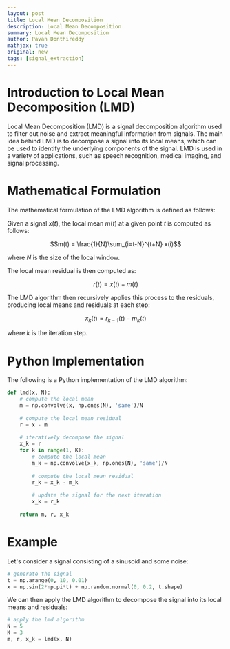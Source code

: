 ```yaml
---
layout: post
title: Local Mean Decomposition
description: Local Mean Decomposition
summary: Local Mean Decomposition
author: Pavan Donthireddy
mathjax: true
original: new
tags: [signal_extraction] 
---
```




# Introduction to Local Mean Decomposition (LMD)

Local Mean Decomposition (LMD) is a signal decomposition algorithm used to filter out noise and extract meaningful information from signals. The main idea behind LMD is to decompose a signal into its local means, which can be used to identify the underlying components of the signal. LMD is used in a variety of applications, such as speech recognition, medical imaging, and signal processing. 

# Mathematical Formulation

The mathematical formulation of the LMD algorithm is defined as follows:

Given a signal $x(t)$, the local mean $m(t)$ at a given point $t$ is computed as follows:

$$m(t) = \frac{1}{N}\sum_{i=t-N}^{t+N} x(i)$$

where $N$ is the size of the local window.

The local mean residual is then computed as: 

$$r(t) = x(t) - m(t)$$

The LMD algorithm then recursively applies this process to the residuals, producing local means and residuals at each step: 

$$x_k(t) = r_{k-1}(t) - m_k(t)$$

where $k$ is the iteration step.

# Python Implementation 

The following is a Python implementation of the LMD algorithm:

```python
def lmd(x, N):
    # compute the local mean
    m = np.convolve(x, np.ones(N), 'same')/N
    
    # compute the local mean residual
    r = x - m
    
    # iteratively decompose the signal
    x_k = r
    for k in range(1, K):
        # compute the local mean
        m_k = np.convolve(x_k, np.ones(N), 'same')/N
        
        # compute the local mean residual
        r_k = x_k - m_k
        
        # update the signal for the next iteration
        x_k = r_k
    
    return m, r, x_k
```

# Example

Let's consider a signal consisting of a sinusoid and some noise:

```python
# generate the signal
t = np.arange(0, 10, 0.01)
x = np.sin(2*np.pi*t) + np.random.normal(0, 0.2, t.shape)
```

We can then apply the LMD algorithm to decompose the signal into its local means and residuals:

```python
# apply the lmd algorithm
N = 5
K = 3
m, r, x_k = lmd(x, N)
```


